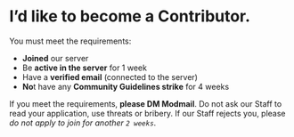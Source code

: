 # I’d like to become a Contributor.
You must meet the requirements:

- **Joined** our server
-	Be **active in the server** for 1 week
- Have a **verified email** (connected to the server)
-	**No**t have any **Community Guidelines strike** for 4 weeks

If you meet the requirements, **please DM Modmail**. Do not ask our Staff to read your application, use threats or bribery. If our Staff rejects you, please *do not apply to join for another `2 weeks`*.
